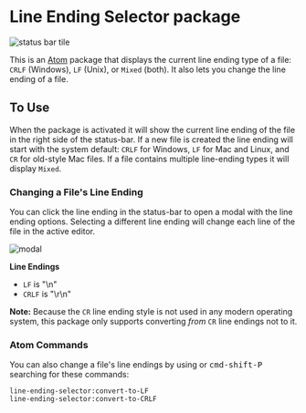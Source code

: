 # Line Ending Selector package

![status bar tile](https://cloud.githubusercontent.com/assets/1305617/9274149/6b317568-4293-11e5-83ba-614a6c0d9890.png)

This is an [Atom](https://atom.camp) package that displays the current line ending type of a file: `CRLF` (Windows), `LF` (Unix), or `Mixed` (both). It also lets you change the line ending of a file.

## To Use

When the package is activated it will show the current line ending of the file in the right side of the status-bar. If a new file is created the line ending will start with the system default: `CRLF` for Windows, `LF` for Mac and Linux, and `CR` for old-style Mac files. If a file contains multiple line-ending types it will display `Mixed`.

### Changing a File's Line Ending

You can click the line ending in the status-bar to open a modal with the line ending options. Selecting a different line ending will change each line of the file in the active editor.

![modal](https://cloud.githubusercontent.com/assets/1305617/9273907/2be5c136-4291-11e5-94af-65ece408eb12.png)

**Line Endings**

- `LF` is "\n"
- `CRLF` is "\r\n"

**Note:** Because the `CR` line ending style is not used in any modern operating system, this package only supports converting *from* `CR` line endings not to it.

### Atom Commands

You can also change a file's line endings by using or <kbd>cmd-shift-P</kbd> searching for these commands:

```text
line-ending-selector:convert-to-LF
line-ending-selector:convert-to-CRLF
```
